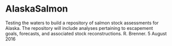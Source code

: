 # AlaskaSalmon
Testing the waters to build a repository of salmon stock assessments for Alaska. The repository will include analyses pertaining to escapement goals, forecasts, and associated stock reconstructions.
R. Brenner. 5 August 2016
